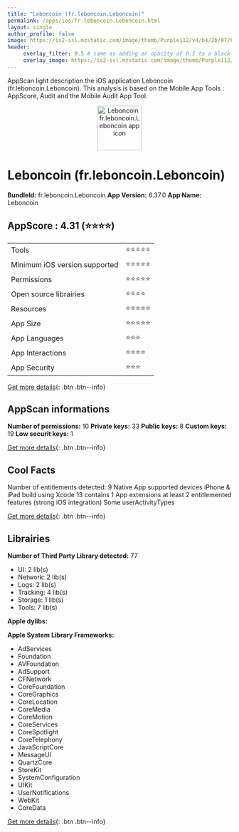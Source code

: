 ```yaml
---
title: "Leboncoin (fr.leboncoin.Leboncoin)"
permalink: /apps/ios/fr.leboncoin.Leboncoin.html
layout: single
author_profile: false
image: https://is2-ssl.mzstatic.com/image/thumb/Purple112/v4/b4/2b/07/b42b070d-76bb-6999-4530-6bbce436cc1c/AppIcon-1x_U007emarketing-0-7-0-85-220.png/512x512bb.jpg
header: 
     overlay_filter: 0.5 # same as adding an opacity of 0.5 to a black background
     overlay_image: https://is2-ssl.mzstatic.com/image/thumb/Purple112/v4/b4/2b/07/b42b070d-76bb-6999-4530-6bbce436cc1c/AppIcon-1x_U007emarketing-0-7-0-85-220.png/512x512bb.jpg
---
```

AppScan light description the iOS application Leboncoin (fr.leboncoin.Leboncoin). This analysis is based on the Mobile App Tools : AppScore, Audit and the Mobile Audit App Tool.

  
  
<div style="text-align: center;"><img src="https://is2-ssl.mzstatic.com/image/thumb/Purple112/v4/b4/2b/07/b42b070d-76bb-6999-4530-6bbce436cc1c/AppIcon-1x_U007emarketing-0-7-0-85-220.png/512x512bb.jpg" width="100" height="100" alt="Leboncoin fr.leboncoin.Leboncoin app icon"></div>  
  
# Leboncoin (fr.leboncoin.Leboncoin)

**BundleId:** fr.leboncoin.Leboncoin
**App Version:** 6.37.0
**App Name:** Leboncoin


## AppScore : 4.31 (⭐️⭐️⭐️⭐️) 

<table>
<tr><td> Tools </td><td> ⭐️⭐️⭐️⭐️⭐️ </td></tr>
<tr><td> Minimum iOS version supported </td><td> ⭐️⭐️⭐️⭐️⭐️ </td></tr>
<tr><td> Permissions </td><td> ⭐️⭐️⭐️⭐️⭐️ </td></tr>
<tr><td> Open source librairies </td><td> ⭐️⭐️⭐️⭐️ </td></tr>
<tr><td> Resources </td><td> ⭐️⭐️⭐️⭐️⭐️ </td></tr>
<tr><td> App Size </td><td> ⭐️⭐️⭐️⭐️⭐️ </td></tr>
<tr><td> App Languages </td><td> ⭐️⭐️⭐️ </td></tr>
<tr><td> App Interactions </td><td> ⭐️⭐️⭐️⭐️ </td></tr>
<tr><td> App Security </td><td> ⭐️⭐️⭐️ </td></tr>
</table>

[Get more details](/pricing.html){: .btn .btn--info}  
  
## AppScan informations 

**Number of permissions:** 10
**Private keys:** 33
**Public keys:** 8
**Custom keys:** 19
**Low securit keys:** 1
  
[Get more details](/pricing.html){: .btn .btn--info}

## Cool Facts

Number of entitlements detected: 9
Native App
supported devices iPhone & iPad
build using Xcode 13
contains 1 App extensions
at least 2 entitlemented features (strong iOS integration)
Some userActivityTypes
  
[Get more details](/pricing.html){: .btn .btn--info}

## Librairies 
**Number of Third Party Library detected:** 77
- UI: 2 lib(s)
- Network: 2 lib(s)
- Logs: 2 lib(s)
- Tracking: 4 lib(s)
- Storage: 1 lib(s)
- Tools: 7 lib(s)

**Apple dylibs:**


**Apple System Library Frameworks:**
- AdServices
- Foundation
- AVFoundation
- AdSupport
- CFNetwork
- CoreFoundation
- CoreGraphics
- CoreLocation
- CoreMedia
- CoreMotion
- CoreServices
- CoreSpotlight
- CoreTelephony
- JavaScriptCore
- MessageUI
- QuartzCore
- StoreKit
- SystemConfiguration
- UIKit
- UserNotifications
- WebKit
- CoreData


  
[Get more details](/pricing.html){: .btn .btn--info}

